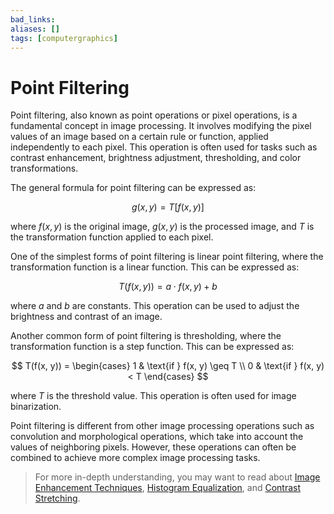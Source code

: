 ```yaml
---
bad_links: 
aliases: []
tags: [computergraphics]
---
```

# Point Filtering

Point filtering, also known as point operations or pixel operations, is a fundamental concept in image processing. It involves modifying the pixel values of an image based on a certain rule or function, applied independently to each pixel. This operation is often used for tasks such as contrast enhancement, brightness adjustment, thresholding, and color transformations.

The general formula for point filtering can be expressed as:

$$
g(x, y) = T[f(x, y)]
$$

where $f(x, y)$ is the original image, $g(x, y)$ is the processed image, and $T$ is the transformation function applied to each pixel.

One of the simplest forms of point filtering is linear point filtering, where the transformation function is a linear function. This can be expressed as:

$$
T(f(x, y)) = a \cdot f(x, y) + b
$$

where $a$ and $b$ are constants. This operation can be used to adjust the brightness and contrast of an image.

Another common form of point filtering is thresholding, where the transformation function is a step function. This can be expressed as:

$$
T(f(x, y)) = 
\begin{cases} 
1 & \text{if } f(x, y) \geq T \\
0 & \text{if } f(x, y) < T 
\end{cases}
$$

where $T$ is the threshold value. This operation is often used for image binarization.

Point filtering is different from other image processing operations such as convolution and morphological operations, which take into account the values of neighboring pixels. However, these operations can often be combined to achieve more complex image processing tasks.

> For more in-depth understanding, you may want to read about [Image Enhancement Techniques](https://www.google.com/search?q=Image+Enhancement+Techniques), [Histogram Equalization](https://www.google.com/search?q=Histogram+Equalization), and [Contrast Stretching](https://www.google.com/search?q=Contrast+Stretching).